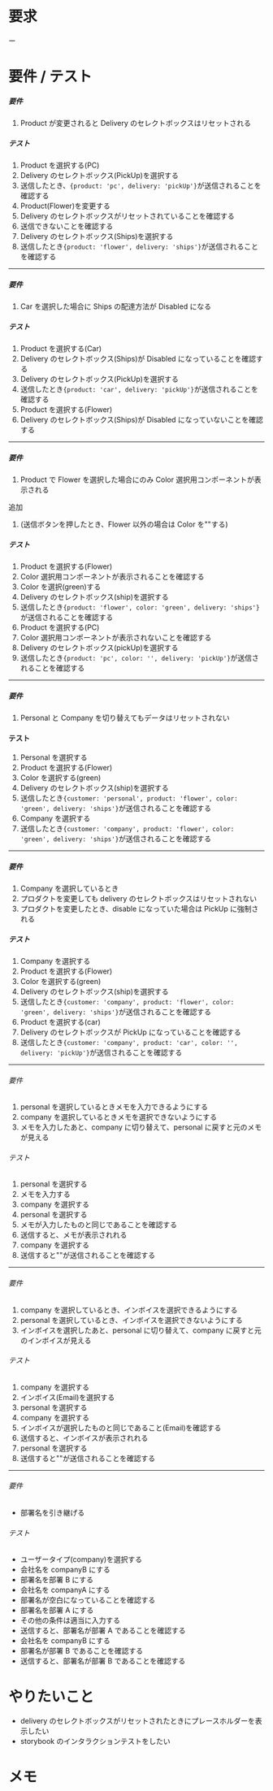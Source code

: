 # 要求

ー

# 要件 / テスト

##### 要件

1. Product が変更されると Delivery のセレクトボックスはリセットされる

##### テスト

1. Product を選択する(PC)
1. Delivery のセレクトボックス(PickUp)を選択する
1. 送信したとき、`{product: 'pc', delivery: 'pickUp'}`が送信されることを確認する
1. Product(Flower)を変更する
1. Delivery のセレクトボックスがリセットされていることを確認する
1. 送信できないことを確認する
1. Delivery のセレクトボックス(Ships)を選択する
1. 送信したとき`{product: 'flower', delivery: 'ships'}`が送信されることを確認する

---

##### 要件

1. Car を選択した場合に Ships の配達方法が Disabled になる

##### テスト

1. Product を選択する(Car)
2. Delivery のセレクトボックス(Ships)が Disabled になっていることを確認する
3. Delivery のセレクトボックス(PickUp)を選択する
4. 送信したとき`{product: 'car', delivery: 'pickUp'}`が送信されることを確認する
5. Product を選択する(Flower)
6. Delivery のセレクトボックス(Ships)が Disabled になっていないことを確認する

---

##### 要件

1. Product で Flower を選択した場合にのみ Color 選択用コンポーネントが表示される

追加

1. (送信ボタンを押したとき、Flower 以外の場合は Color を""する)

##### テスト

1. Product を選択する(Flower)
2. Color 選択用コンポーネントが表示されることを確認する
3. Color を選択(green)する
4. Delivery のセレクトボックス(ship)を選択する
5. 送信したとき`{product: 'flower', color: 'green', delivery: 'ships'}`が送信されることを確認する
6. Product を選択する(PC)
7. Color 選択用コンポーネントが表示されないことを確認する
8. Delivery のセレクトボックス(pickUp)を選択する
9. 送信したとき`{product: 'pc', color: '', delivery: 'pickUp'}`が送信されることを確認する

---

##### 要件

1. Personal と Company を切り替えてもデータはリセットされない

#### テスト

1. Personal を選択する
2. Product を選択する(Flower)
3. Color を選択する(green)
4. Delivery のセレクトボックス(ship)を選択する
5. 送信したとき`{customer: 'personal', product: 'flower', color: 'green', delivery: 'ships'}`が送信されることを確認する
6. Company を選択する
7. 送信したとき`{customer: 'company', product: 'flower', color: 'green', delivery: 'ships'}`が送信されることを確認する

---

##### 要件

1. Company を選択しているとき
2. プロダクトを変更しても delivery のセレクトボックスはリセットされない
3. プロダクトを変更したとき、disable になっていた場合は PickUp に強制される

##### テスト

1. Company を選択する
2. Product を選択する(Flower)
3. Color を選択する(green)
4. Delivery のセレクトボックス(ship)を選択する
5. 送信したとき`{customer: 'company', product: 'flower', color: 'green', delivery: 'ships'}`が送信されることを確認する
6. Product を選択する(car)
7. Delivery のセレクトボックスが PickUp になっていることを確認する
8. 送信したとき`{customer: 'company', product: 'car', color: '', delivery: 'pickUp'}`が送信されることを確認する

---

###### 要件

1. personal を選択しているときメモを入力できるようにする
2. company を選択しているときメモを選択できないようにする
3. メモを入力したあと、company に切り替えて、personal に戻すと元のメモが見える

###### テスト

1. personal を選択する
2. メモを入力する
3. company を選択する
4. personal を選択する
5. メモが入力したものと同じであることを確認する
6. 送信すると、メモが表示されれる
7. company を選択する
8. 送信すると""が送信されることを確認する

---

###### 要件

1. company を選択しているとき、インボイスを選択できるようにする
2. personal を選択しているとき、インボイスを選択できないようにする
3. インボイスを選択したあと、personal に切り替えて、company に戻すと元のインボイスが見える

###### テスト

1. company を選択する
2. インボイス(Email)を選択する
3. personal を選択する
4. company を選択する
5. インボイスが選択したものと同じであること(Email)を確認する
6. 送信すると、インボイスが表示されれる
7. personal を選択する
8. 送信すると""が送信されることを確認する

---

###### 要件

- 部署名を引き継げる

###### テスト

- ユーザータイプ(company)を選択する
- 会社名を companyB にする
- 部署名を部署 B にする
- 会社名を companyA にする
- 部署名が空白になっていることを確認する
- 部署名を部署 A にする
- その他の条件は適当に入力する
- 送信すると、部署名が部署 A であることを確認する
- 会社名を companyB にする
- 部署名が部署 B であることを確認する
- 送信すると、部署名が部署 B であることを確認する

# やりたいこと

- delivery のセレクトボックスがリセットされたときにプレースホルダーを表示したい
- storybook のインタラクションテストをしたい

# メモ
